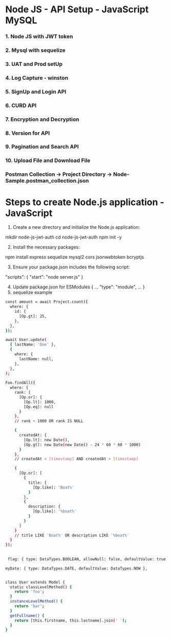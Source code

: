 # Node JS  - API Setup - JavaScript MySQL

### 1. Node JS with JWT token
### 2. Mysql with sequelize
### 3. UAT and Prod setUp
### 4. Log Capture - winston
### 5. SignUp and Login API
### 6. CURD API
### 7. Encryption and Decryption
### 8. Version for API
### 9. Pagination and Search API
### 10. Upload File and Download File

### Postman Collection -> Project Directory -> Node-Sample.postman_collection.json

# Steps to create Node.js application - JavaScript

1. Create a new directory and initialize the Node.js application:

mkdir node-js-jwt-auth
cd node-js-jwt-auth
npm init -y

2. Install the necessary packages:

npm install express sequelize mysql2 cors jsonwebtoken bcryptjs

3. Ensure your package.json includes the following script:

"scripts": {
  "start": "node server.js"
}

4. Update package.json for ESModules
{
  ...
  "type": "module",
  ...
}
5. sequelize example
```sh
const amount = await Project.count({
  where: {
    id: {
      [Op.gt]: 25,
    },
  },
});

await User.update(
  { lastName: 'Doe' },
  {
    where: {
      lastName: null,
    },
  },
);
  
Foo.findAll({
  where: {
    rank: {
      [Op.or]: {
        [Op.lt]: 1000,
        [Op.eq]: null
      }
    },
    // rank < 1000 OR rank IS NULL

    {
      createdAt: {
        [Op.lt]: new Date(),
        [Op.gt]: new Date(new Date() - 24 * 60 * 60 * 1000)
      }
    },
    // createdAt < [timestamp] AND createdAt > [timestamp]

    {
      [Op.or]: [
        {
          title: {
            [Op.like]: 'Boat%'
          }
        },
        {
          description: {
            [Op.like]: '%boat%'
          }
        }
      ]
    }
    // title LIKE 'Boat%' OR description LIKE '%boat%'
  }
});
 
 
 flag: { type: DataTypes.BOOLEAN, allowNull: false, defaultValue: true },

myDate: { type: DataTypes.DATE, defaultValue: DataTypes.NOW },


class User extends Model {
  static classLevelMethod() {
    return 'foo';
  }
  instanceLevelMethod() {
    return 'bar';
  }
  getFullname() {
    return [this.firstname, this.lastname].join(' ');
  }
}
```



